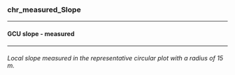 ### chr_measured_Slope



------
#### GCU slope - measured



------
###### Local slope measured in the representative circular plot with a radius of 15 m.